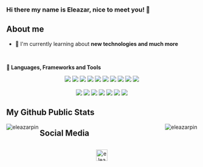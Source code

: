 ### Hi there my name is Eleazar, nice to meet you! 👋

## About me

- 🌱 I'm currently learning about **new technologies and much more**

<!--
**yolitzr/yolitzr** is a ✨ _special_ ✨ repository because its `README.md` (this file) appears on your GitHub profile.
- 👯 I’m looking to collaborate on ...
- 🤔 I’m looking for help with ...
- 💬 Ask me about ...
- 📫 How to reach me: ...
- 😄 Pronouns: ...
- ⚡ Fun fact: ...
- -->
 
</br>

**🔭 Languages, Frameworks and Tools**

<p align="center">
<img src="https://img.shields.io/badge/-HTML-E34F26?style=flat&logo=HTML5&logoColor=white"> 
<img src="https://img.shields.io/badge/-CSS-1572B6?style=flat&logo=css3&logoColor=white"> 
<img src="https://img.shields.io/badge/-JavaScript-F7DF1E?style=flat&logo=javascript&logoColor=white"> 
<img src="https://img.shields.io/badge/-Bootstrap-563D7C?style=flat&logo=bootstrap&logoColor=white"> 
 <img src="https://img.shields.io/badge/-Tailwind%20CSS-38B2AC?style=flat&logo=tailwind-css&logoColor=white"> <img src="https://img.shields.io/badge/-Angular%20JS-E23237?style=flat&logo=angular&logoColor=white"> 
 <img src="https://img.shields.io/badge/-React%20JS-61DAFB?style=flat&logo=react&logoColor=white"> 
 <img src="https://img.shields.io/badge/-Vue%20JS-4FC08D?style=flat&logo=vue.js&logoColor=white"> 
 <img src="https://img.shields.io/badge/-Webpack-8DD6F9?style=flat&logo=webpack&logoColor=white"> 
 <img src="https://img.shields.io/badge/-Wordpress-21759B?style=flat&logo=wordpress&logoColor=white"> 
</br>
</br>
<img src="https://img.shields.io/badge/-Sublime%20Text-FF9800?style=flat&logo=sublime-text&logoColor=white"> 
<img src="https://img.shields.io/badge/-Git-F05032?style=flat&logo=git&logoColor=white"> 
<img src="https://img.shields.io/badge/-Github-181717?style=flat&logo=github&logoColor=white"> 
<img src="https://img.shields.io/badge/-GitKraken-179287?style=flat&logo=gitkraken&logoColor=white"> 
<img src="https://img.shields.io/badge/-npm-CB3837?style=flat&logo=npm&logoColor=white"> 
<img src="https://img.shields.io/badge/-Visual%20Studio%20Code-007ACC?style=flat&logo=visual-studio-code&logoColor=white"> 
<img src="https://img.shields.io/badge/-yarn-2C8EBB?style=flat&logo=yarn&logoColor=white">
</p>


## My Github Public Stats
<div> 
<p align="center">
 <img align="left" src="https://github-readme-stats.vercel.app/api?username=eleazarpin&show_icons=true&theme=radical&title_color=61f2f5" alt="eleazarpin" />
 <img align="right" src="https://github-readme-stats.vercel.app/api/top-langs/?username=eleazarpin&layout=compact&theme=radical&title_color=61f2f5" alt="eleazarpin" />
</p>
</div>

## Social Media
<div style="display: flex; flex-wrap: wrap; justify-content: center; align-items: flex-start; column-gap:50px;">
 <p align="center">
<a style="margin: 0 0.8rem; outline: none;" href="https://www.linkedin.com/in/eleazar-pin-etchave-24a93b138/" target="blank">
 <img src="https://e7.pngegg.com/pngimages/774/981/png-clipart-linkedin-linkedin.png" alt="eleazar pin etchave" width="30" />
</a>
  </p>
</div>


